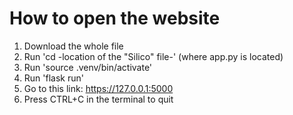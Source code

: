 # How to open the website
1. Download the whole file
2. Run 'cd -location of the "Silico" file-' (where app.py is located)
3. Run 'source .venv/bin/activate'
4. Run 'flask run'
5. Go to this link: https://127.0.0.1:5000
6. Press CTRL+C in the terminal to quit
